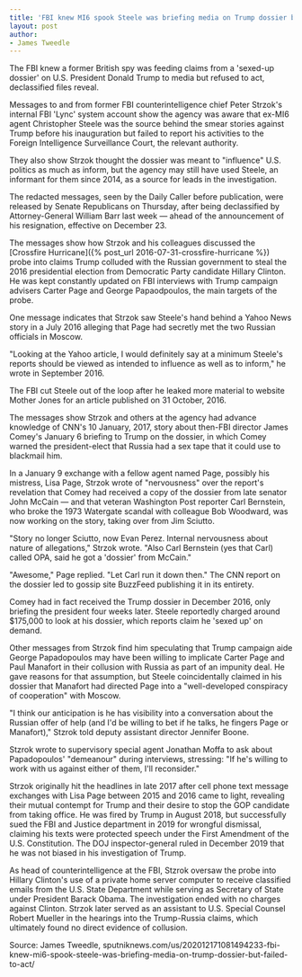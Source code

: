 ```yaml
---
title: 'FBI knew MI6 spook Steele was briefing media on Trump dossier but failed to act'
layout: post
author:
- James Tweedle
---
```


The FBI knew a former British spy was feeding claims from a 'sexed-up dossier' on U.S. President Donald Trump to media but refused to act, declassified files reveal.

Messages to and from former FBI counterintelligence chief Peter Strzok's internal FBI 'Lync' system account show the agency was aware that ex-MI6 agent Christopher Steele was the source behind the smear stories against Trump before his inauguration but failed to report his activities to the Foreign Intelligence Surveillance Court, the relevant authority.

They also show Strzok thought the dossier was meant to "influence" U.S. politics as much as inform, but the agency may still have used Steele, an informant for them since 2014, as a source for leads in the investigation.

The redacted messages, seen by the Daily Caller before publication, were released by Senate Republicans on Thursday, after being declassified by Attorney-General William Barr last week — ahead of the announcement of his resignation, effective on December 23.

The messages show how Strzok and his colleagues discussed the [Crossfire Hurricane]({% post_url 2016-07-31-crossfire-hurricane %}) probe into claims Trump colluded with the Russian government to steal the 2016 presidential election from Democratic Party candidate Hillary Clinton. He was kept constantly updated on FBI interviews with Trump campaign advisers Carter Page and George Papaodpoulos, the main targets of the probe.

One message indicates that Strzok saw Steele's hand behind a Yahoo News story in a July 2016 alleging that Page had secretly met the two Russian officials in Moscow.

"Looking at the Yahoo article, I would definitely say at a minimum Steele's reports should be viewed as intended to influence as well as to inform," he wrote in September 2016.

The FBI cut Steele out of the loop after he leaked more material to website Mother Jones for an article published on 31 October, 2016.

The messages show Strzok and others at the agency had advance knowledge of CNN's 10 January, 2017, story about then-FBI director James Comey's January 6 briefing to Trump on the dossier, in which Comey warned the president-elect that Russia had a sex tape that it could use to blackmail him.

In a January 9 exchange with a fellow agent named Page, possibly his mistress, Lisa Page, Strzok wrote of "nervousness" over the report's revelation that Comey had received a copy of the dossier from late senator John McCain — and that veteran Washington Post reporter Carl Bernstein, who broke the 1973 Watergate scandal with colleague Bob Woodward, was now working on the story, taking over from Jim Sciutto.

"Story no longer Sciutto, now Evan Perez. Internal nervousness about nature of allegations," Strzok wrote. "Also Carl Bernstein (yes that Carl) called OPA, said he got a 'dossier' from McCain."

"Awesome," Page replied. "Let Carl run it down then." The CNN report on the dossier led to gossip site BuzzFeed publishing it in its entirety.

Comey had in fact received the Trump dossier in December 2016, only briefing the president four weeks later. Steele reportedly charged around $175,000 to look at his dossier, which reports claim he 'sexed up' on demand.

Other messages from Strzok find him speculating that Trump campaign aide George Papadopoulos may have been willing to implicate Carter Page and Paul Manafort in their collusion with Russia as part of an impunity deal. He gave reasons for that assumption, but Steele coincidentally claimed in his dossier that Manafort had directed Page into a "well-developed conspiracy of cooperation" with Moscow.

"I think our anticipation is he has visibility into a conversation about the Russian offer of help (and I'd be willing to bet if he talks, he fingers Page or Manafort)," Stzrok told deputy assistant director Jennifer Boone.

Stzrok wrote to supervisory special agent Jonathan Moffa to ask about Papadopoulos' "demeanour" during interviews, stressing: "If he's willing to work with us against either of them, I'll reconsider."

Strzok originally hit the headlines in late 2017 after cell phone text message exchanges with Lisa Page between 2015 and 2016 came to light, revealing their mutual contempt for Trump and their desire to stop the GOP candidate from taking office. He was fired by Trump in August 2018, but successfully sued the FBI and Justice department in 2019 for wrongful dismissal, claiming his texts were protected speech under the First Amendment of the U.S. Constitution. The DOJ inspector-general ruled in December 2019 that he was not biased in his investigation of Trump.

As head of counterintelligence at the FBI, Stzrok oversaw the probe into Hillary Clinton's use of a private home server computer to receive classified emails from the U.S. State Department while serving as Secretary of State under President Barack Obama. The investigation ended with no charges against Clinton. Strzok later served as an assistant to U.S. Special Counsel Robert Mueller in the hearings into the Trump-Russia claims, which ultimately found no direct evidence of collusion.

Source: James Tweedle, sputniknews.com/us/202012171081494233-fbi-knew-mi6-spook-steele-was-briefing-media-on-trump-dossier-but-failed-to-act/
